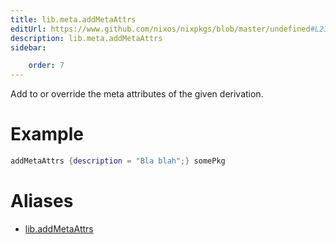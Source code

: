 ```yaml
---
title: lib.meta.addMetaAttrs
editUrl: https://www.github.com/nixos/nixpkgs/blob/master/undefined#L21C18
description: lib.meta.addMetaAttrs
sidebar:

    order: 7
---
```


Add to or override the meta attributes of the given
derivation.

# Example

```nix
addMetaAttrs {description = "Bla blah";} somePkg
```


# Aliases

- [lib.addMetaAttrs](/nix-doc-comments/reference/lib/lib-addmetaattrs)


